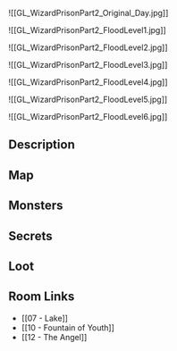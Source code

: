 
![[GL_WizardPrisonPart2_Original_Day.jpg]]

![[GL_WizardPrisonPart2_FloodLevel1.jpg]]

![[GL_WizardPrisonPart2_FloodLevel2.jpg]]

![[GL_WizardPrisonPart2_FloodLevel3.jpg]]

![[GL_WizardPrisonPart2_FloodLevel4.jpg]]

![[GL_WizardPrisonPart2_FloodLevel5.jpg]]

![[GL_WizardPrisonPart2_FloodLevel6.jpg]]

## Description

## Map

## Monsters

## Secrets

## Loot

## Room Links

*  [[07 - Lake]]
*  [[10 - Fountain of Youth]]
*  [[12 - The Angel]]